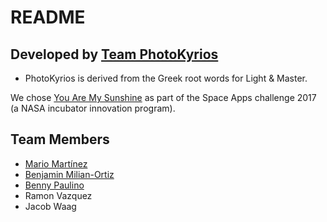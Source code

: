 # README

## Developed by [Team PhotoKyrios](https://2017.spaceappschallenge.org/challenges/earth-and-us/you-are-my-sunshine/teams/photokyrios/project)
- PhotoKyrios is derived from the Greek root words for Light & Master.

We chose [You Are My Sunshine](https://2017.spaceappschallenge.org/challenges/earth-and-us/you-are-my-sunshine/details) as part of the Space Apps challenge 2017 (a NASA incubator innovation program).


## Team Members
- [Mario Martínez](https://github.com/MarioMartinez1997/EnergyConsumption_Tool)
- [Benjamin Milian-Ortiz](https://github.com/milianbenja088321/Space-Apps-Game.git)
- [Benny Paulino](https://github.com/bennypaulino)
- Ramon Vazquez
- Jacob Waag
